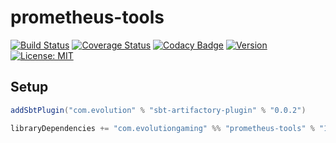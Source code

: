 # prometheus-tools
[![Build Status](https://github.com/evolution-gaming/prometheus-tools/workflows/CI/badge.svg)](https://github.com/evolution-gaming/prometheus-tools/actions?query=workflow%3ACI)
[![Coverage Status](https://coveralls.io/repos/evolution-gaming/prometheus-tools/badge.svg)](https://coveralls.io/r/evolution-gaming/prometheus-tools)
[![Codacy Badge](https://api.codacy.com/project/badge/Grade/6201774fdda6406c99e4b7c995dc966e)](https://www.codacy.com/app/evolution-gaming/prometheus-tools?utm_source=github.com&amp;utm_medium=referral&amp;utm_content=evolution-gaming/prometheus-tools&amp;utm_campaign=Badge_Grade)
[![Version](https://img.shields.io/badge/version-click-blue)](https://evolution.jfrog.io/artifactory/api/search/latestVersion?g=com.evolutiongaming&a=prometheus-tools_2.13&repos=public)
[![License: MIT](https://img.shields.io/badge/License-MIT-yellowgreen.svg)](https://opensource.org/licenses/MIT)

## Setup

```scala
addSbtPlugin("com.evolution" % "sbt-artifactory-plugin" % "0.0.2")

libraryDependencies += "com.evolutiongaming" %% "prometheus-tools" % "1.0.7"
```
